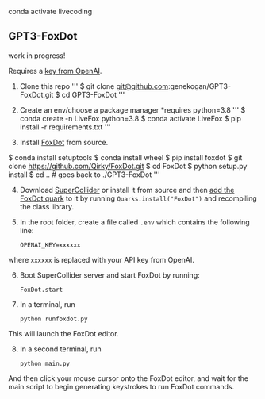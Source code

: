 conda activate livecoding



## GPT3-FoxDot

work in progress!


Requires a [key from OpenAI](https://beta.openai.com/).

1) Clone this repo 
'''
$ git clone git@github.com:genekogan/GPT3-FoxDot.git
$ cd GPT3-FoxDot
'''
2) Create an env/choose a package manager
*requires python=3.8
'''
$ conda create -n LiveFox python=3.8
$ conda activate LiveFox
$ pip install -r requirements.txt
'''

3) Install [FoxDot](https://github.com/Qirky/FoxDot) from source.

$ conda install setuptools
$ conda install wheel
$ pip install foxdot
$ git clone https://github.com/Qirky/FoxDot.git
$ cd FoxDot
$ python setup.py install
$ cd .. # goes back to ./GPT3-FoxDot
'''

    

4) Download [SuperCollider](https://supercollider.github.io/) or install it from source and then [add the FoxDot quark](https://foxdot.org/installation/) to it by running `Quarks.install("FoxDot")` and recompiling the class library.

5) In the root folder, create a file called `.env` which contains the following line:

    `OPENAI_KEY=xxxxxx`

where `xxxxxx` is replaced with your API key from OpenAI.

6) Boot SuperCollider server and start FoxDot by running:

    `FoxDot.start`

7) In a terminal, run 

    `python runfoxdot.py`

This will launch the FoxDot editor.

8) In a second terminal, run 

    `python main.py`

And then click your mouse cursor onto the FoxDot editor, and wait for the main script to begin generating keystrokes to run FoxDot commands.

